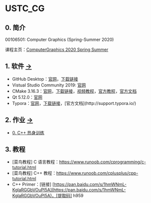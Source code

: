 # USTC_CG

## 0. 简介

00106501: Computer Graphics (Spring-Summer 2020)

课程主页：[ComputerGraphics 2020 Spring Summer](http://staff.ustc.edu.cn/~lgliu/Courses/ComputerGraphics_2020_spring-summer/default.htm) 

## 1. 软件 [->](Softwares/) 

- GitHub Desktop：[官网](https://desktop.github.com/)，[下载链接](https://central.github.com/deployments/desktop/desktop/latest/win32) 
- Vistual Studio Community 2019: [官网](https://visualstudio.microsoft.com/zh-hans/vs/) 
- CMake 3.16.3：[官网](https://cmake.org/)，[下载链接](https://github.com/Kitware/CMake/releases/download/v3.16.3/cmake-3.16.3-win64-x64.msi)，[视频教程](https://www.bilibili.com/video/av85644125/)，[官方教程](https://cmake.org/cmake/help/latest/guide/tutorial/index.html)，[官方文档](https://cmake.org/documentation/) 
- Qt 5.12.0：[官网](https://www.qt.io/) 
- Typora：[官网](https://www.typora.io/)，[下载链接](https://www.typora.io/windows/typora-setup-x64.exe?)，[官方文档](http://support.typora.io/) 

## 2. 作业 [->](Homeworks/) 

- [0. C++ 热身训练](Homeworks/0_CppPratices) 

## 3. 教程

- [菜鸟教程] C 语言教程：https://www.runoob.com/cprogramming/c-tutorial.html
- [菜鸟教程] C++ 教程：https://www.runoob.com/cplusplus/cpp-tutorial.html
- C++ Primer：[链接] [https://pan.baidu.com/s/1hmWNmL-KglaRGGbVOuPl5A](https://pan.baidu.com/s/1hmWNmL-KglaRGGbVOuPl5A)，[提取码] h959

